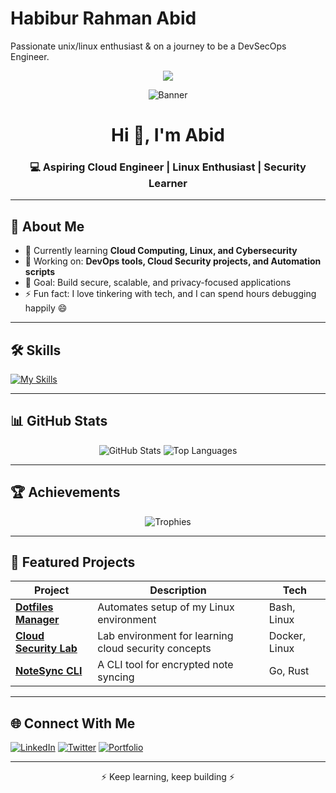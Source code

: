# Habibur Rahman Abid

Passionate unix/linux enthusiast & on a journey to be a DevSecOps Engineer.

<p align="center">
  <a href="https://skillicons.dev">
    <img src="https://skillicons.dev/icons?i=linux,arch,bash,neovim,git,docker,go,md,obsidian,twitter,linkedin,discord&perline=5") />
  </a>
</p>

<!-- Banner / Header -->
<p align="center">
  <img src="https://your-banner-image-link-here" alt="Banner" />
</p>

<h1 align="center">Hi 👋, I'm Abid</h1>
<h3 align="center">💻 Aspiring Cloud Engineer | Linux Enthusiast | Security Learner</h3>

---

## 🚀 About Me

- 🌱 Currently learning **Cloud Computing, Linux, and Cybersecurity**
- 🔭 Working on: **DevOps tools, Cloud Security projects, and Automation scripts**
- 🎯 Goal: Build secure, scalable, and privacy-focused applications
- ⚡ Fun fact: I love tinkering with tech, and I can spend hours debugging happily 😄

---

## 🛠 Skills

<!-- Skill Icons -->
[![My Skills](https://skillicons.dev/icons?i=linux,bash,python,rust,go,docker,nginx,git,github,vscode)](https://skillicons.dev)

---

## 📊 GitHub Stats

<p align="center">
  <img src="https://github-readme-stats.vercel.app/api?username=hrabid&show_icons=true&theme=tokyonight" alt="GitHub Stats" />
  <img src="https://github-readme-stats.vercel.app/api/top-langs/?username=hrabid&layout=compact&theme=tokyonight" alt="Top Languages" />
</p>

---

## 🏆 Achievements

<p align="center">
  <img src="https://github-profile-trophy.vercel.app/?username=YOUR_GH_USERNAME&theme=onedark" alt="Trophies" />
</p>

---

## 📂 Featured Projects

| Project | Description | Tech |
|---------|-------------|------|
| [**Dotfiles Manager**](https://github.com/YOUR_GH_USERNAME/dotfiles) | Automates setup of my Linux environment | Bash, Linux |
| [**Cloud Security Lab**](https://github.com/YOUR_GH_USERNAME/cloud-security-lab) | Lab environment for learning cloud security concepts | Docker, Linux |
| [**NoteSync CLI**](https://github.com/YOUR_GH_USERNAME/notesync) | A CLI tool for encrypted note syncing | Go, Rust |

---

## 🌐 Connect With Me

[![LinkedIn](https://img.shields.io/badge/LinkedIn-blue?logo=linkedin&logoColor=white)](https://linkedin.com/in/)
[![Twitter](https://img.shields.io/badge/Twitter-black?logo=twitter&logoColor=white)](https://twitter.com/hrabid2)
[![Portfolio](https://img.shields.io/badge/Portfolio-000?logo=firefox&logoColor=white)](https://)

---

<!-- Fun footer -->
<p align="center">⚡ Keep learning, keep building ⚡</p>
